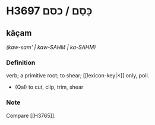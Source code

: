 # H3697 כָּסַם / כסם

## kâçam

_(kaw-sam' | kaw-SAHM | ka-SAHM)_

### Definition

verb; a primitive root; to shear; [[lexicon-key|×]] only, poll.

- (Qal) to cut, clip, trim, shear


### Note

Compare [[H3765]].

